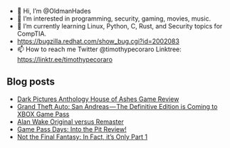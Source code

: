 - 👋 Hi, I’m @OldmanHades
- 👀 I’m interested in programming, security, gaming, movies, music.
- 🌱 I’m currently learning Linux, Python, C, Rust, and Security topics for CompTIA.
- https://bugzilla.redhat.com/show_bug.cgi?id=2002083
- 📫 How to reach me Twitter @timothypecoraro
Linktree: https://linktr.ee/timothypecoraro

## Blog posts
<!-- BLOG-POST-LIST:START -->
- [Dark Pictures Anthology House of Ashes Game Review](https://medium.com/@timothypecoraro/dark-pictures-anthology-house-of-ashes-game-review-a7db632639f9?source=rss-5097f5c9b801------2)
- [Grand Theft Auto: San Andreas — The Definitive Edition is Coming to XBOX Game Pass](https://medium.com/@timothypecoraro/grand-theft-auto-san-andreas-the-definitive-edition-is-coming-to-xbox-game-pass-9e1319a988cf?source=rss-5097f5c9b801------2)
- [Alan Wake Original versus Remaster](https://medium.com/@timothypecoraro/alan-wake-original-versus-remaster-755d242797b9?source=rss-5097f5c9b801------2)
- [Game Pass Days: Into the Pit Review!](https://medium.com/@timothypecoraro/game-pass-days-into-the-pit-d982c5322ead?source=rss-5097f5c9b801------2)
- [Not the Final Fantasy: In Fact, it’s Only Part 1](https://medium.com/@timothypecoraro/not-the-final-fantasy-in-fact-its-only-part-1-5271f291e822?source=rss-5097f5c9b801------2)
<!-- BLOG-POST-LIST:END -->
